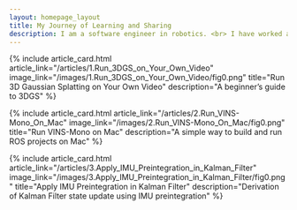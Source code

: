 ```yaml
---
layout: homepage_layout
title: My Journey of Learning and Sharing
description: I am a software engineer in robotics. <br> I have worked at a robotics startup and an AI high-tech company <br> where I was responsible for developing localization algorithms for indoor robots and autonomous driving systems.
---
```


<!-- Article Card -->
{% include article_card.html
   article_link="/articles/1.Run_3DGS_on_Your_Own_Video"
   image_link="/images/1.Run_3DGS_on_Your_Own_Video/fig0.png"
   title="Run 3D Gaussian Splatting on Your Own Video"
   description="A beginner’s guide to 3DGS"
%}

{% include article_card.html
   article_link="/articles/2.Run_VINS-Mono_On_Mac"
   image_link="/images/2.Run_VINS-Mono_On_Mac/fig0.png"
   title="Run VINS-Mono on Mac"
   description="A simple way to build and run ROS projects on Mac"
%}

{% include article_card.html
   article_link="/articles/3.Apply_IMU_Preintegration_in_Kalman_Filter"
   image_link="/images/3.Apply_IMU_Preintegration_in_Kalman_Filter/fig0.png"
   title="Apply IMU Preintegration in Kalman Filter"
   description="Derivation of Kalman Filter state update using IMU preintegration"
%}
